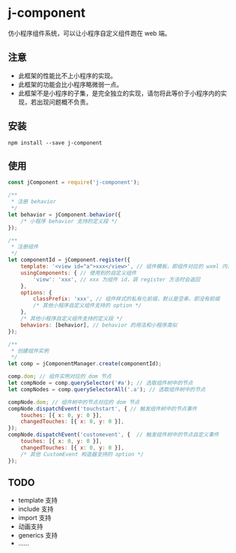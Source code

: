 # j-component

仿小程序组件系统，可以让小程序自定义组件跑在 web 端。

## 注意

* 此框架的性能比不上小程序的实现。
* 此框架的功能会比小程序略微弱一点。
* 此框架不是小程序的子集，是完全独立的实现，请勿将此等价于小程序内的实现，若出现问题概不负责。

## 安装

```
npm install --save j-component
```

## 使用

```js
const jComponent = require('j-component');

/**
 * 注册 behavior
 */
let behavior = jComponent.behavior({
    /* 小程序 behavior 支持的定义段 */
});

/**
 * 注册组件
 */
let componentId = jComponent.register({
    template: '<view id="a">xxx</view>', // 组件模板，即组件对应的 wxml 内容
    usingComponents: { // 使用到的自定义组件
        'view': 'xxx', // xxx 为组件 id，调 register 方法时会返回
    },
    options: {
        classPrefix: 'xxx', // 组件样式的私有化前缀，默认是空串，即没有前缀
        /* 其他小程序自定义组件支持的 option */
    },
    /* 其他小程序自定义组件支持的定义段 */
    behaviors: [behavior], // behavior 的用法和小程序类似
});

/**
 * 创建组件实例
 */
let comp = jComponentManager.create(componentId);

comp.dom; // 组件实例对应的 dom 节点
let compNode = comp.querySelector('#a'); // 选取组件树中的节点
let compNodes = comp.querySelectorAll('.a'); // 选取组件树中的节点

compNode.dom; // 组件树中的节点对应的 dom 节点
compNode.dispatchEvent('touchstart', { // 触发组件树中的节点事件
    touches: [{ x: 0, y: 0 }],
    changedTouches: [{ x: 0, y: 0 }],
});
compNode.dispatchEvent('customevent', {  // 触发组件树中的节点自定义事件
    touches: [{ x: 0, y: 0 }],
    changedTouches: [{ x: 0, y: 0 }],
    /* 其他 CustomEvent 构造器支持的 option */
});
```

## TODO

* template 支持
* include 支持
* import 支持
* 动画支持
* generics 支持
* ......
